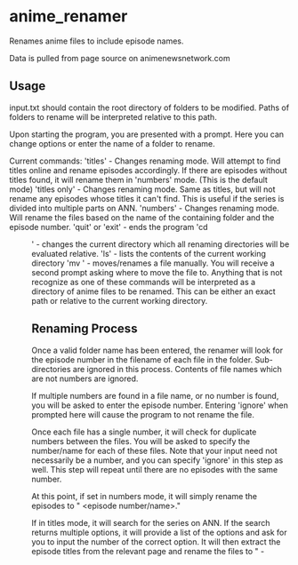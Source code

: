 # anime_renamer
Renames anime files to include episode names.

Data is pulled from page source on animenewsnetwork.com

Usage
---
input.txt should contain the root directory of folders to be modified. Paths of folders to rename will be interpreted relative to this path.

Upon starting the program, you are presented with a prompt. Here you can change options or enter the name of a folder to rename.

Current commands:
  'titles' - Changes renaming mode. Will attempt to find titles online and rename episodes accordingly.
    If there are episodes without titles found, it will rename them in 'numbers' mode. (This is the default mode)
  'titles only' - Changes renaming mode. Same as titles, but will not rename any episodes whose titles it can't find.
    This is useful if the series is divided into multiple parts on ANN.
  'numbers' - Changes renaming mode. Will rename the files based on the name of the containing folder and the episode number.
  'quit' or 'exit' - ends the program
  'cd <dir>' - changes the current directory which all renaming directories will be evaluated relative.
  'ls' - lists the contents of the current working directory
  'mv <file>' - moves/renames a file manually. You will receive a second prompt asking where to move the file to.
  Anything that is not recognize as one of these commands will be interpreted as a directory of anime files to be renamed.
  This can be either an exact path or relative to the current working directory.

Renaming Process
---
Once a valid folder name has been entered, the renamer will look for the episode number in the filename of each file in the folder.
Sub-directories are ignored in this process. Contents of file names which are not numbers are ignored.

If multiple numbers are found in a file name, or no number is found, you will be asked to enter the episode number.
Entering 'ignore' when prompted here will cause the program to not rename the file.

Once each file has a single number, it will check for duplicate numbers between the files. You will be asked to specify the number/name for
each of these files. Note that your input need not necessarily be a number, and you can specify 'ignore' in this step as well.
This step will repeat until there are no episodes with the same number.

At this point, if set in numbers mode, it will simply rename the episodes to "<folder name> <episode number/name>.<extension>"

If in titles mode, it will search for the series on ANN. If the search returns multiple options, it will provide a list of the options
and ask for you to input the number of the correct option. It will then extract the episode titles from the relevant page and rename the files
to "<episode number> - <title>.<extension>".